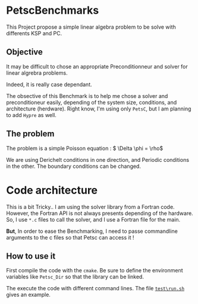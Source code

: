 # PetscBenchmarks

This Project propose a simple linear algebra problem to be solve with differents KSP and PC.

## Objective

It may be difficult to chose an appropriate Preconditionneur and solver for linear algrebra problems.

Indeed, it is really case dependant.

The obsective of this Benchmark is to help me chose a solver and preconditioneur easily, depending of the system size, conditions, and architecture (herdware).
Right know, I'm using only `PetsC`, but I am planning to add `Hypre` as well.

## The problem

The problem is a simple Poisson equation : $ \Delta \phi = \rho$

We are using Derichelt conditions in one direction, and Periodic conditions in the other.
The boundary conditions can be changed.

# Code architecture
This is a bit Tricky..
I am using the solver library from a Fortran code.
However, the Fortran API is not always presents depending of the hardware.
So, I use `*.c` files to call the solver, and I use a Fortran file for the main.

**But**, In order to ease the Benchmarking, I need to passe commandline arguments to the c files so that Petsc can access it !

## How to use it

First compile the code with the `cmake`. Be sure to define the environment variables like `Petsc_Dir` so that the library can be linked.

The execute the code with different command lines.
The file [`test\run.sh`](test\run.sh) gives an example.
